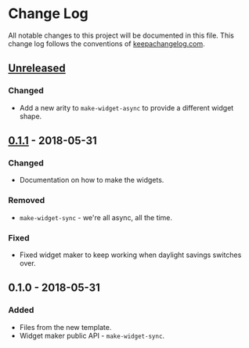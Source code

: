 # Change Log
All notable changes to this project will be documented in this file. This change log follows the conventions of [keepachangelog.com](http://keepachangelog.com/).

## [Unreleased]
### Changed
- Add a new arity to `make-widget-async` to provide a different widget shape.

## [0.1.1] - 2018-05-31
### Changed
- Documentation on how to make the widgets.

### Removed
- `make-widget-sync` - we're all async, all the time.

### Fixed
- Fixed widget maker to keep working when daylight savings switches over.

## 0.1.0 - 2018-05-31
### Added
- Files from the new template.
- Widget maker public API - `make-widget-sync`.

[Unreleased]: https://github.com/your-name/dotty/compare/0.1.1...HEAD
[0.1.1]: https://github.com/your-name/dotty/compare/0.1.0...0.1.1
